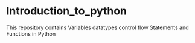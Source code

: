 # Introduction_to_python
This repository contains Variables datatypes control flow Statements and Functions in Python
